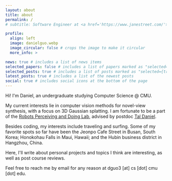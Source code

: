 ```yaml
---
layout: about
title: about
permalink: /
# subtitle: Software Engineer at <a href='https://www.janestreet.com/'>Jane Street</a> based in New York

profile:
  align: left
  image: danielguo.webp
  image_circular: false # crops the image to make it circular
  more_info: >

news: true # includes a list of news items
selected_papers: false # includes a list of papers marked as "selected={true}"
selected_posts: true # includes a list of posts marked as "selected={true}"
latest_posts: true # includes a list of the newest posts
social: true # includes social icons at the bottom of the page
---
```


Hi! I'm Daniel, an undergraduate studying Computer Science @ CMU.

My current interests lie in computer vision methods for novel-view synthesis, with a focus on 3D Gaussian splatting. I am fortunate to be a part of the [Robots Perceiving and Doing Lab](https://r-pad.github.io/), advised by postdoc [Tal Daniel](https://taldatech.github.io/).

Besides coding, my interests include traveling and surfing. Some of my favorite spots so far have been the Jeonpo Cafe Street in Busan, South Korea; Honokohau Falls in Maui, Hawaii; and the Hubin business district in Hangzhou, China.

Here, I'll write about personal projects and topics I think are interesting, as well as post course reviews.

Feel free to reach me by email for any reason at dguo3 [at] cs [dot] cmu [dot] edu.